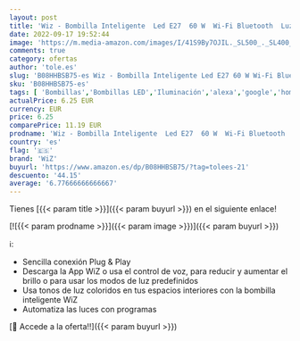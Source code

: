 ```yaml
---
layout: post
title: 'Wiz - Bombilla Inteligente  Led E27  60 W  Wi-Fi Bluetooth  Luz Blanca y Colores  Compatible con Alexa y Google Home'
date: 2022-09-17 19:52:44
image: 'https://m.media-amazon.com/images/I/41S9By7OJIL._SL500_._SL400_.jpg'
comments: true
category: ofertas
author: 'tole.es'
slug: 'B08HHBSB75-es Wiz - Bombilla Inteligente Led E27 60 W Wi-Fi Bluetooth...'
sku: 'B08HHBSB75-es'
tags: [ 'Bombillas','Bombillas LED','Iluminación','alexa','google','home','wiz','🇪🇸', ]
actualPrice: 6.25 EUR
currency: EUR
price: 6.25
comparePrice: 11.19 EUR
prodname: 'Wiz - Bombilla Inteligente  Led E27  60 W  Wi-Fi Bluetooth  Luz Blanca y Colores  Compatible con Alexa y Google Home'
country: 'es'
flag: '🇪🇸'
brand: 'WiZ'
buyurl: 'https://www.amazon.es/dp/B08HHBSB75/?tag=tolees-21'
descuento: '44.15'
average: '6.77666666666667'
---
```


Tienes [{{< param title >}}]({{< param buyurl >}}) en el siguiente enlace!

[![{{< param prodname >}}]({{< param image >}})]({{< param buyurl >}})

ℹ️:

- Sencilla conexión Plug & Play
- Descarga la App WiZ o usa el control de voz, para reducir y aumentar el brillo o para usar los modos de luz predefinidos
- Usa tonos de luz coloridos en tus espacios interiores con la bombilla inteligente WiZ
- Automatiza las luces con programas

[🛒 Accede a la oferta!!]({{< param buyurl >}})
